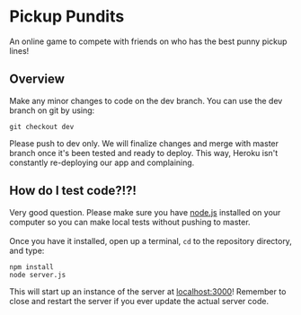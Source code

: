 # Pickup Pundits
An online game to compete with friends on who has the best punny pickup lines!

## Overview
Make any minor changes to code on the dev branch. You can use the dev branch on git by using:
```
git checkout dev
```
Please push to dev only. We will finalize changes and merge with master branch once it's been tested and ready to deploy.
This way, Heroku isn't constantly re-deploying our app and complaining.

## How do I test code?!?!
Very good question. Please make sure you have [node.js](https://nodejs.org/en/download/) installed on your computer so you
can make local tests without pushing to master. </br></br>
Once you have it installed, open up a terminal, `cd` to the repository directory, and type:
```
npm install
node server.js
```
This will start up an instance of the server at [localhost:3000](http://localhost:3000)! Remember to close and restart the
server if you ever update the actual server code.
